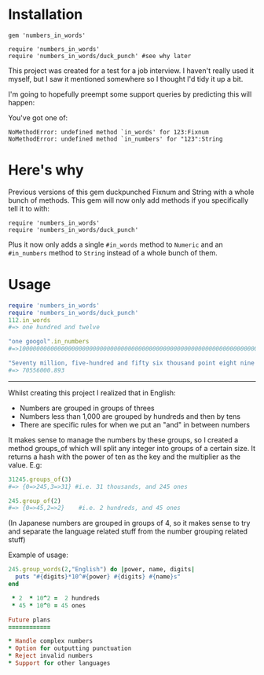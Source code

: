 Installation
============

```
gem 'numbers_in_words'

require 'numbers_in_words'
require 'numbers_in_words/duck_punch' #see why later
```

This project was created for a test for a job interview. I haven't really used
it myself, but I saw it mentioned somewhere so I thought I'd tidy it up a bit.

I'm going to hopefully preempt some support queries by predicting this will happen:

You've got one of:

```
NoMethodError: undefined method `in_words' for 123:Fixnum
NoMethodError: undefined method `in_numbers' for "123":String
```

Here's why
==========

Previous versions of this gem duckpunched Fixnum and String with a whole bunch
of methods. This gem will now only add methods if you specifically tell it to
with:

```
require 'numbers_in_words'
require 'numbers_in_words/duck_punch'
```

Plus it now only adds a single `#in_words` method to `Numeric` and an `#in_numbers`
method to `String` instead of a whole bunch of them.

Usage
=========

```ruby
require 'numbers_in_words'
require 'numbers_in_words/duck_punch'
112.in_words
#=> one hundred and twelve

"one googol".in_numbers
#=>10000000000000000000000000000000000000000000000000000000000000000000000000000000000000000000000000000

"Seventy million, five-hundred and fifty six thousand point eight nine three".in_numbers
#=> 70556000.893
```

---------------

Whilst creating this project I realized that in English:

* Numbers are grouped in groups of threes
* Numbers less than 1,000 are grouped by hundreds and then by tens
* There are specific rules for when we put an "and" in between numbers

It makes sense to manage the numbers by these groups, so
I created a method groups_of which will split any integer into
groups of a certain size. It returns a hash with the power of ten
as the key and the multiplier as the value. E.g:

```ruby
31245.groups_of(3)
#=> {0=>245,3=>31} #i.e. 31 thousands, and 245 ones

245.group_of(2)
#=> {0=>45,2=>2}    #i.e. 2 hundreds, and 45 ones
```

(In Japanese numbers are grouped in groups of 4, so it makes sense to try and
separate the language related stuff from the number grouping related stuff)

Example of usage:

```ruby
245.group_words(2,"English") do |power, name, digits|
  puts "#{digits}*10^#{power} #{digits} #{name}s"
end

 * 2  * 10^2 =  2 hundreds
 * 45 * 10^0 = 45 ones

Future plans
============

* Handle complex numbers
* Option for outputting punctuation
* Reject invalid numbers
* Support for other languages
